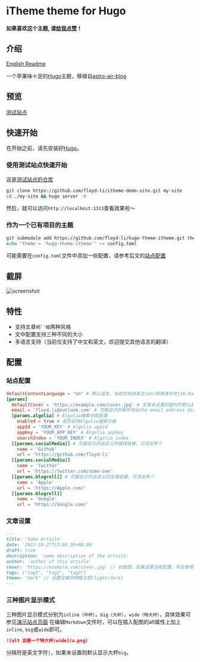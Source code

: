 # iTheme theme for Hugo

**如果喜欢这个主题, 请[给我点赞](https://github.com/floyd-li/hugo-theme-itheme)！**

## 介绍

[English Readme](https://github.com/floyd-li/hugo-theme-itheme/blob/master/README.md)

一个苹果味十足的[Hugo](https://gohugo.io/)主题，移植自[astro-air-blog](https://github.com/austin2035/astro-air-blog)

## 预览

[测试站点](https://hugo-theme-itheme.netlify.app)

## 快速开始

在开始之前，请先安装好[Hugo](https://gohugo.io/)。

### 使用测试站点快速开始

这是[测试站点的仓库](https://github.com/floyd-li/itheme-demo-site)

```bash
git clone https://github.com/floyd-li/itheme-demo-site.git my-site
cd ./my-site && hugo server -D
```

然后，就可以访问`http://localhost:1313`查看效果啦～

### 作为一个已有项目的主题

```bash
git submodule add https://github.com/floyd-li/hugo-theme-itheme.git themes/hugo-theme-itheme
echo "theme = 'hugo-theme-itheme'" >> config.toml
```

可能需要在`config.toml`文件中添加一些配置，请参考后文的[站点配置](#site-configuration)

## 截屏

![screenshot](https://raw.githubusercontent.com/floyd-li/hugo-theme-itheme/master/images/screenshot.png)

## 特性

- 支持文章`明``暗`两种风格
- 文中配置支持三种不同的大小
- 多语言支持（当前仅支持了中文和英文，欢迎提交其他语言的翻译）

## 配置

### 站点配置

```toml
defaultContentLanguage = "en" # 默认语言，当前仅支持英文(en)和简体中文(zh-hans)，可以查看'i18n'文件夹
[params]
  defaultCover = 'https://example.com/cover.jpg' # 文章未设置封面时的默认封面图
  email = 'floyd.li@outlook.com' # 页脚显示的邮件地址the email address display in the footer
  [params.algolia] # Algolia搜索功能配置
    enabled = true # 是否启用Algolia搜索功能
    appId = 'YOUR_KEY' # Algolia appid
    appKey = 'YOUR_APP_KEY' # Algolia appkey
    searchIndex = 'YOUR_INDEX' # Algolia index
  [[params.socialMedia]] # 页脚显示的自定义的媒体链接，可添加多个
    name = 'Github'
    url = 'https://github.com/floyd-li'
  [[params.socialMedia]]
    name = 'Twitter'
    url = 'https://twitter.com/some-one'
  [[params.blogroll]] # 页脚显示的自定义的友情链接，可添加多个
    name = 'Apple'
    url = 'https://Apple.com/'
  [[params.blogroll]]
    name = 'Google'
    url = 'https://Google.com/'
```

### 文章设置

```markdown
---
title: 'Some Article'
date: '2022-10-27T13:06:38+08:00'
draft: true
description: 'some description of the article'
author: 'author of this article'
cover: 'https://example.com/cover.jpg' // 封面图，如果这里没有配置，将会使用站点配置中的defaultCover
tags: ["tag1", "tag2", "tag3"]
theme: "dark" // 设置文章的明暗主题(light/dark)
---
```

### 三种图片显示模式

三种图片显示模式分别为`inline（中杯）`，`big（大杯）`，`wide（特大杯）`，具体效果可参见[演示站点页面](https://hugo-theme-itheme.netlify.app/posts/mark-down-syntax/#Image)
在编辑`Markdown`文件时，可以在插入配图的alt属性上加上`inline`, `big`或`wide`即可。

```markdown
![alt 这是一个特大杯|wide](a.png)
```

分隔符是英文字符`|`，如果未设置则默认显示大杯`big`。
